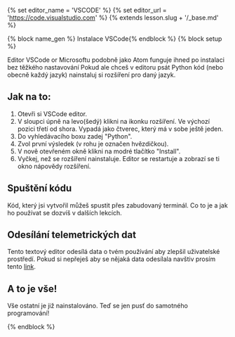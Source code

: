 {% set editor_name = 'VSCODE' %} {% set editor_url = 'https://code.visualstudio.com' %} 
{% extends lesson.slug + '/_base.md' %}

{% block name_gen %} Instalace VSCode{% endblock %}
{% block setup %}

Editor VSCode or Microsoftu podobně jako Atom funguje ihned po instalaci bez těžkého nastavování
Pokud ale chceš v editoru psát Python kód (nebo obecně každý jazyk) nainstaluj si rozšíření pro daný jazyk. 

## Jak na to:

1. Otevři si VSCode editor.
2. V sloupci úpně na levo(šedý) klikni na ikonku rozšíření. Ve výchozí pozici
třetí od shora. Vypadá jako čtverec, který má v sobe ještě jeden.
3. Do vyhledávacího boxu zadej "Python".
4. Zvol první výsledek (v rohu je označen hvězdičkou).
5. V nově otevřeném okně klikni na modré tlačítko "Install".
6. Vyčkej, než se rozšíření nainstaluje. Editor se restartuje a zobrazí se ti okno nápovědy rozšíření.

## Spuštění kódu

Kód, který jsi vytvořil můžeš spustit přes zabudovaný terminál. Co to je a jak ho používat se dozvíš v dalších lekcích.

## Odesílání telemetrických dat

Tento textový editor odesílá data o tvém používání aby zlepšil uživatelské prostředí. Pokud si nepřeješ aby se nějaká data odesílala
navštiv prosím tento [link](https://code.visualstudio.com/docs/supporting/faq#_how-to-disable-telemetry-reporting).

## A to je vše!
Vše ostatní je již nainstalováno. Teď se jen pusť do samotného programování!

{% endblock %}
